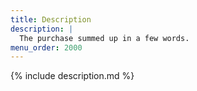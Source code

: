 ```yaml
---
title: Description
description: |
  The purchase summed up in a few words.
menu_order: 2000
---
```


{% include description.md %}
